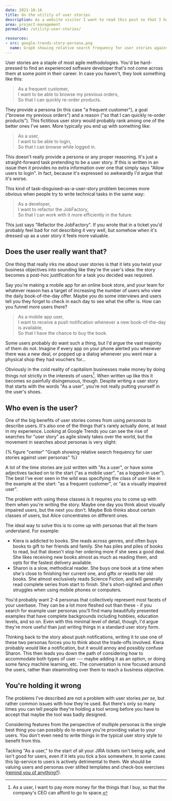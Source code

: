 ```yaml
---
date: 2021-10-16
title: On the utility of user stories
description: As a website visitor I want to read this post so that I have read the post
area: project-management
permalink: /utility-user-stories/

resources:
- src: google-trends-story-persona.png
  name: Graph showing relative search frequency for user stories against user personas
---
```


User stories are a staple of most agile methodologies. You'd be hard-pressed to find
an experienced software developer that's not come across them at some point in their
career. In case you haven't, they look something like this:

> As a frequent customer, \
> I want to be able to browse my previous orders, \
> So that I can quickly re-order products.

They provide a persona (in this case "a frequent customer"), a goal ("browse my previous
orders") and a reason ("so that I can quickly re-order products"). This fictitious user
story would probably rank among one of the better ones I've seen. More typically you end
up with something like:

> As a user, \
> I want to be able to login,\
> So that I can browse while logged in.

This doesn't really provide a persona or any proper reasoning. It's just a straight-forward
task pretending to be a user story. If this is written in an issue then it provides no
extra information over one that simply says "Allow users to login". In fact, because it's
expressed so awkwardly I'd argue that it's worse.

<!--more-->

This kind of task-disguised-as-a-user-story problem becomes more obvious when people try
to write technical tasks in the same way:

> As a developer,\
> I want to refactor the JobFactory,\
> So that I can work with it more efficiently in the future.

This just says "Refactor the JobFactory". If you wrote that in a ticket you'd probably
feel bad for not describing it very well, but somehow when it's dressed up as a user
story it feels more valuable.

## Does the user really want that?

One thing that really irks me about user stories is that it lets you twist your
business objectives into sounding like they're the user's idea: the story becomes
a post-hoc justification for a task you decided was required.

Say you're making a mobile app for an online book store, and your team for whatever
reason has a target of increasing the number of users who view the daily book-of-the-day
offer. Maybe you do some interviews and users tell you they forget to check in each
day to see what the offer is. How can you funnel more users there?

> As a mobile app user, \
> I want to receive a push notification whenever a new book-of-the-day is available, \
> So that I have the chance to buy the book.

Some users probably do want such a thing, but I'd argue the vast majority of them
do not. Imagine if every app on your phone alerted you whenever there was a new
deal, or popped up a dialog whenever you went near a physical shop they had
vouchers for...

Obviously in the cold reality of capitalism businesses make money by doing things
not strictly in the interests of users[^1]. When written up like this it becomes so
painfully disingenuous, though. Despite writing a user story that starts with
the words "As a user", you're not really putting yourself in the user's shoes.

## Who even is the user?

One of the big benefits of user stories comes from using _personas_
to describe users. It's also one of the things that's rarely actually done, at
least in my experience. Looking at Google Trends you can see the rise of searches
for "user story" as agile slowly takes over the world, but the movement in
searches about personas is very slight:

{% figure "center" "Graph showing relative search frequency for user stories against user personas" %}

A lot of the time stories are just written with "As a user", or have some
adjectives tacked on to the start ("as a mobile user", "as a logged-in user").
The best I've ever seen in the wild was specifying the class of user like
in the example at the start: "as a frequent customer", or "as a visually impaired user".

The problem with using these classes is it requires you to come up with them
when you're writing the story. Maybe one day you think about visually impaired
users, but the next you don't. Maybe Bob thinks about certain classes of users,
but Alice concentrates on different ones.

The ideal way to solve this is to come up with personas that all the team
understand. For example:

* Kiera is addicted to books. She reads across genres, and often buys books
  to gift to her friends and family. She has piles and piles of books to
  read, but that doesn't stop her ordering more if she sees a good deal.
  She likes receiving new books almost as much as reading them, and opts
  for the fastest delivery available.
* Sharon is a slow, methodical reader. She buys one book at a time when she's
  close to finishing her current one, and gifts or resells her old books.
  She almost exclusively reads Science Fiction, and will generally read
  complete series from start to finish. She's short-sighted and often
  struggles when using mobile phones or computers.

You'd probably want 2-4 personas that collectively represent most facets of your
userbase. They can be a lot more fleshed out than these - if you search for
example user personas you'll find many beautifully presented examples that
have complete backgrounds including hobbies, education levels, and so on.
Even with this minimal level of detail, though, I'd argue they're more useful
than just writing things in a standard user story form.

Thinking back to the story about push notifications, writing it to use one
of these two personas forces you to think about the trade-offs involved. Kiera
probably _would_ like a notification, but it would annoy and possibly confuse
Sharon. This then leads you down the path of considering how to accommodate
both types of user --- maybe adding it as an option, or doing some fancy machine
learning, etc. The conversation is now focused around the users, rather than
steamrolling over them to reach a business objective.

## You're holding it wrong

The problems I've described are not a problem with user stories _per se_, but
rather common issues with how they're used. But there's only so many times you
can tell people they're holding a tool wrong before you have to accept that maybe
the tool was badly designed.

Considering features from the perspective of multiple personas is the single
best thing you can possibly do to ensure you're providing value to your users.
You don't even need to write things in the typical user story style to benefit
from this.

Tacking "As a user," to the start of all your JIRA tickets isn't being agile,
and isn't good for users, even if it lets you tick a box somewhere. In some
cases this lip-service to users is actively detrimental to them. We should
be valuing users and personas over stilted templates and check-box exercises
([remind you of anything?](https://agilemanifesto.org/)).

[^1]: As a user, I want to pay more money for the things that I buy,
so that the company's CEO can afford to go to space.
